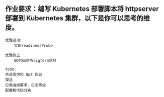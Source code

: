 ## 作业要求：编写 Kubernetes 部署脚本将 httpserver 部署到 Kubernetes 集群，以下是你可以思考的维度。
    优雅启动:
        实现readinessProbe

    优雅终止
        GO代码监听sigterm信号

    todo:
    资源需求和 QoS 保证
    探活
    日常运维需求，日志等级
    配置和代码分离
